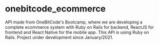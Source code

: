 # onebitcode_ecommerce
API made from OneBitCode's Bootcamp, where we are developing a complete ecommerce system with Ruby on Rails for backend, ReactJS for frontend and React Native for the mobile app. This API is using Ruby on Rails. Project under development since January/2021.
